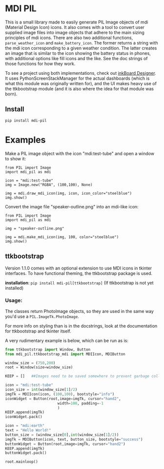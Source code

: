 # MDI PIL

This is a small library made to easily generate PIL Image objects of mdi
(Material Design Icon) icons. It also comes with a tool to convert user supplied image files into image objects that adhere to the main sizing principles of mdi icons.
There are also two additional functions, `parse_weather_icon` and `make_battery_icon`. The former returns a string with the mdi icon corresponding to a given weather condition. The latter creates an image that is similar to the icon showing the battery status in phones, with additional options like fill icons and the like. See the doc strings of those functions for how they work.

To see a project using both implementations, check out [inkBoard Designer](https://github.com/Slalamander/inkBoarddesigner). It uses PythonScreenStackManager for the actual dashboards (which is what this module was originally written for), and the UI makes heavy use of the ttkbootstrap module (and it is also where the idea for that module was born).

## Install
`pip install mdi-pil`

# Examples

Make a PIL image object with the icon "mdi:test-tube" and open a window to show it:

```
from PIL import Image
import mdi_pil as mdi

icon = "mdi:test-tube"
img = Image.new("RGBA", (100,100), None)

img = mdi.draw_mdi_icon(img, icon, icon_color="steelblue")
img.show()
```

Convert the image file "speaker-outline.png" into an mdi-like icon:

```
from PIL import Image
import mdi_pil as mdi

img = "speaker-outline.png"

img = mdi.make_mdi_icon(img, 100, color="steelblue")
img.show()
```

## ttkbootstrap

Version 1.1.0 comes with an optional extension to use MDI icons in tkinter interfaces. To have  functional theming, the ttkbootstrap package is used.

**installation**: `pip install mdi-pil[ttkbootstrap]` (If ttkbootstrap is not yet installed)


### Usage:

The classes return PhotoImage objects, so they are used in the same way you'd use a `PIL.ImageTk.PhotoImage`.

For more info on styling than is in the docstrings, look at the documentation for ttkbootstrap and tkinter itself.

A very rudimentary example is below, which can be run as is:

```python
from ttkbootstrap import Window, Button
from mdi_pil.ttkbootstrap_mdi import MDIIcon, MDIButton

window_size = (750,200)
root = Window(size=window_size)

KEEP = []   ##Images need to be saved somewhere to prevent garbage collecion

icon = "mdi:test-tube"
icon_size = int(window_size[1]/2)
imgTk = MDIIcon(icon, (100,100), bootstyle="info")
iconWidget = Button(root,image=imgTk, cursor="hand2", 
                        width=100, padding=-1
                        )
KEEP.append(imgTk)
iconWidget.pack()

icon = "mdi:earth"
text = "Hello World!"
button_size = (window_size[0],int(window_size[1]/2))
imgTk = MDIButton(icon, text, button_size, bootstyle="success")
buttonWidget = Button(root,image=imgTk, cursor="hand2")
KEEP.append(imgTk)
buttonWidget.pack()

root.mainloop()
```
